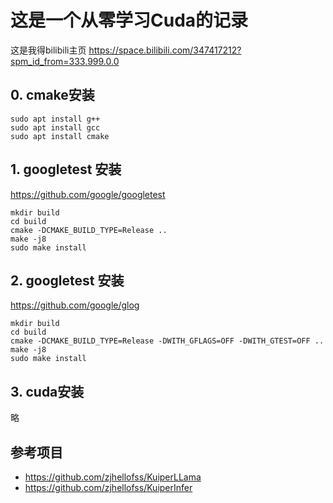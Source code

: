 # 这是一个从零学习Cuda的记录
这是我得bilibili主页
https://space.bilibili.com/347417212?spm_id_from=333.999.0.0

## 0. cmake安装
```
sudo apt install g++
sudo apt install gcc
sudo apt install cmake
```
## 1. googletest 安装
https://github.com/google/googletest
```
mkdir build
cd build
cmake -DCMAKE_BUILD_TYPE=Release ..
make -j8 
sudo make install 
```

## 2. googletest 安装
https://github.com/google/glog
```
mkdir build
cd build
cmake -DCMAKE_BUILD_TYPE=Release -DWITH_GFLAGS=OFF -DWITH_GTEST=OFF ..
make -j8 
sudo make install 
```

## 3. cuda安装
略
## 参考项目
- https://github.com/zjhellofss/KuiperLLama
- https://github.com/zjhellofss/KuiperInfer